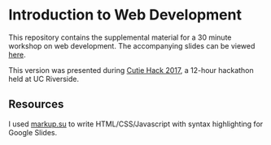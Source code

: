 # Introduction to Web Development

This repository contains the supplemental material for a 30 minute workshop on web development. The accompanying slides can be viewed [here](https://docs.google.com/presentation/d/1LJqoFofKX0D14PoGI9_91uhA839jW9FXvGT6jRDvST0/edit?usp=sharing).

This version was presented during [Cutie Hack 2017](http://cutiehack.com), a 12-hour hackathon held at UC Riverside.

## Resources

I used [markup.su](http://markup.su/highlighter/) to write HTML/CSS/Javascript with syntax highlighting for Google Slides.
